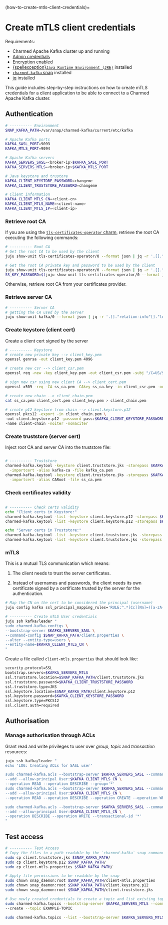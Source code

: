 (how-to-create-mtls-client-credentials)=
# Create mTLS client credentials

Requirements:

- Charmed Apache Kafka cluster up and running
- [Admin credentials](how-to-manage-applications)
- [Encryption enabled](how-to-enable-encryption)
- [{spellexception}`Java Runtime Environment (JRE)`](https://ubuntu.com/tutorials/install-jre#1-overview) installed
- [`charmed-kafka` snap](https://snapcraft.io/charmed-kafka) installed
- [jq](https://snapcraft.io/jq) installed

This guide includes step-by-step instructions on how to create mTLS credentials for a client application to be able to connect to a Charmed Apache Kafka cluster.

## Authentication

```bash
# ---------- Environment
SNAP_KAFKA_PATH=/var/snap/charmed-kafka/current/etc/kafka

# Apache Kafka ports
KAFKA_SASL_PORT=9093
KAFKA_MTLS_PORT=9094

# Apache Kafka servers
KAFKA_SERVERS_SASL=<broker-ip>$KAFKA_SASL_PORT
KAFKA_SERVERS_MTLS=<broker-ip>$KAFKA_MTLS_PORT

# Java keystore and trustore
KAFKA_CLIENT_KEYSTORE_PASSWORD=changeme
KAFKA_CLIENT_TRUSTSTORE_PASSWORD=changeme

# Client information
KAFKA_CLIENT_MTLS_CN=<client-cn>
KAFKA_CLIENT_MTLS_NAME=<client-name>
KAFKA_CLIENT_MTLS_IP=<client-ip>
```

### Retrieve root CA

If you are using the [`tls-certificates-operator` charm](https://charmhub.io/tls-certificates-operator), retrieve the root CA executing the following commands:

```bash
# ---------- Root CA
# Get the root CA to be used by the client
juju show-unit tls-certificates-operator/0 --format json | jq -r '.[]."relation-info"[]."application-data"."self_signed_ca_certificate" // empty' > ss_ca.pem

# Get the root CA private key and password to be used by the client
juju show-unit tls-certificates-operator/0 --format json | jq -r '.[]."relation-info"[]."application-data"."self_signed_ca_private_key" // empty' > ss_ca.key
SS_KEY_PASSWORD=$(juju show-unit tls-certificates-operator/0 --format json | jq -r '.[]."relation-info"[]."application-data"."self_signed_ca_private_key_password" // empty')
```

Otherwise, retrieve root CA from your certificates provider.

### Retrieve server CA

```bash
# ---------- Server CA
# getting the CA used by the server
juju show-unit kafka/0 --format json | jq -r '.[]."relation-info"[]."local-unit".data.ca // empty' > kafka_ca.pem
```

### Create keystore (client cert)

Create a client cert signed by the server

```bash
# ---------- Keystore
# create new private key --> client_key.pem
openssl genrsa -out client_key.pem 4096

# create new csr --> client_csr.pem
openssl req -new -key client_key.pem -out client_csr.pem -subj "/C=US/ST=Denial/L=Springfield/O=Dis/CN=$KAFKA_CLIENT_MTLS_CN"

# sign new csr using new client CA --> client_cert.pem
openssl x509 -req -CA ss_ca.pem -CAkey ss_ca.key -in client_csr.pem -out client_cert.pem -days 365 -CAcreateserial -passin pass:$SS_KEY_PASSWORD

# create new chain --> client_chain.pem
cat ss_ca.pem client_cert.pem client_key.pem > client_chain.pem

# create p12 keystore from chain --> client.keystore.p12
openssl pkcs12 -export -in client_chain.pem \
-out client.keystore.p12 -password pass:$KAFKA_CLIENT_KEYSTORE_PASSWORD \
-name client-chain -noiter -nomaciter
```

### Create truststore (server cert)

Inject root CA and server CA into the truststore file:

```bash

# ---------- Truststore
charmed-kafka.keytool -keystore client.truststore.jks -storepass $KAFKA_CLIENT_TRUSTSTORE_PASSWORD -noprompt \
  -importcert -alias kafka-ca -file kafka_ca.pem
charmed-kafka.keytool -keystore client.truststore.jks -storepass $KAFKA_CLIENT_TRUSTSTORE_PASSWORD -noprompt \
  -importcert -alias CARoot -file ss_ca.pem
```

### Check certificates validity

```bash

# ---------- Check certs validity
echo "Client certs in Keystore:"
charmed-kafka.keytool -list -keystore client.keystore.p12 -storepass $KAFKA_CLIENT_KEYSTORE_PASSWORD -rfc | grep "Alias name"
charmed-kafka.keytool -list -keystore client.keystore.p12 -storepass $KAFKA_CLIENT_KEYSTORE_PASSWORD -v | grep until

echo "Server certs in Truststore:"
charmed-kafka.keytool -list -keystore client.truststore.jks -storepass $KAFKA_CLIENT_TRUSTSTORE_PASSWORD -rfc | grep "Alias name"
charmed-kafka.keytool -list -keystore client.truststore.jks -storepass $KAFKA_CLIENT_TRUSTSTORE_PASSWORD -v | grep until
```
### mTLS

This is a mutual TLS communication which means:

1. The client needs to trust the server certificates.

2. Instead of usernames and passwords, the client needs its own certificate signed by a certificate trusted by the server for the authentication.

```bash
# Map the CN on the cert to be considered the principal (username)
juju config kafka ssl_principal_mapping_rules='RULE:^.*[Cc][Nn]=([a-zA-Z0-9\.-]*).*$/$1/L,DEFAULT'
```

```bash
# ---------- Create mTLS User credentials
juju ssh kafka/leader "
sudo charmed-kafka.configs \
--bootstrap-server $KAFKA_SERVERS_SASL \
--command-config $SNAP_KAFKA_PATH/client.properties \
--alter --entity-type=users \
--entity-name=$KAFKA_CLIENT_MTLS_CN \
"

```

Create a file called `client-mtls.properties` that should look like:

```bash
security.protocol=SSL
bootstrap.servers=$KAFKA_SERVERS_MTLS
ssl.truststore.location=$SNAP_KAFKA_PATH/client.truststore.jks
ssl.truststore.password=$KAFKA_CLIENT_TRUSTSTORE_PASSWORD
ssl.truststore.type=JKS
ssl.keystore.location=$SNAP_KAFKA_PATH/client.keystore.p12
ssl.keystore.password=$KAFKA_CLIENT_KEYSTORE_PASSWORD
ssl.keystore.type=PKCS12
ssl.client.auth=required
```

## Authorisation

### Manage authorisation through ACLs

Grant read and write privileges to user over _group_, _topic_ and _transaction_ resources:

```bash
juju ssh kafka/leader "
echo 'LOG: Creating ACLs for SASL user'

sudo charmed-kafka.acls --bootstrap-server $KAFKA_SERVERS_SASL --command-config $SNAP_KAFKA_PATH/client.properties \
--add --allow-principal User:$KAFKA_CLIENT_MTLS_CN \
--operation READ --operation DESCRIBE --group='*'
sudo charmed-kafka.acls --bootstrap-server $KAFKA_SERVERS_SASL --command-config $SNAP_KAFKA_PATH/client.properties \
--add --allow-principal User:$KAFKA_CLIENT_MTLS_CN \
--operation READ --operation DESCRIBE --operation CREATE --operation WRITE --operation DELETE --operation ALTER --operation ALTERCONFIGS --topic='*'

sudo charmed-kafka.acls --bootstrap-server $KAFKA_SERVERS_SASL --command-config $SNAP_KAFKA_PATH/client.properties \
--add --allow-principal User:$KAFKA_CLIENT_MTLS_CN \
--operation DESCRIBE --operation WRITE --transactional-id '*'
"
```

## Test access

```bash
# ---------- Test Access
# Copy the files to a path readable by the `charmed-kafka` snap commands
sudo cp client.truststore.jks $SNAP_KAFKA_PATH/
sudo cp client.keystore.p12 $SNAP_KAFKA_PATH/
sudo cp client-mtls.properties $SNAP_KAFKA_PATH/

# Apply file permissions to be readable by the snap
sudo chown snap_daemon:root $SNAP_KAFKA_PATH/client-mtls.properties
sudo chown snap_daemon:root $SNAP_KAFKA_PATH/client.keystore.p12
sudo chown snap_daemon:root $SNAP_KAFKA_PATH/client.truststore.jks

# Use newly created credentials to create a topic and list existing topics
sudo charmed-kafka.topics --bootstrap-server $KAFKA_SERVERS_MTLS --command-config $SNAP_KAFKA_PATH/client-mtls.properties \
--create --topic EXAMPLE-TOPIC

sudo charmed-kafka.topics --list --bootstrap-server $KAFKA_SERVERS_MTLS --command-config $SNAP_KAFKA_PATH/client-mtls.properties
```


